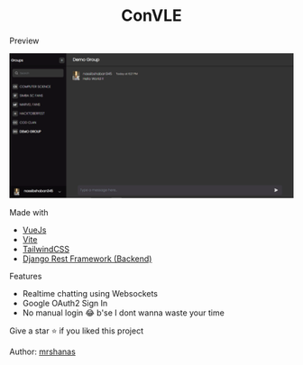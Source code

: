 <h1 align="center" style="font-weight:bold">ConVLE</h1>

<!-- Demo 👉 [convle.vercel.app](https://convle.vercel.app) -->

Preview

![](./src/assets/screenshot-convle.png)

Made with

- [VueJs](https://vuejs.org)
- [Vite](https://vitejs.dev)
- [TailwindCSS](https://tailwindcss.com)
- [Django Rest Framework (Backend)](https://www.django-rest-framework.org)

Features

- Realtime chatting using Websockets
- Google OAuth2 Sign In
- No manual login 😂 b'se I dont wanna waste your time

Give a star ⭐ if you liked this project

Author: [mrshanas](https://twitter.com/mrshanas)
